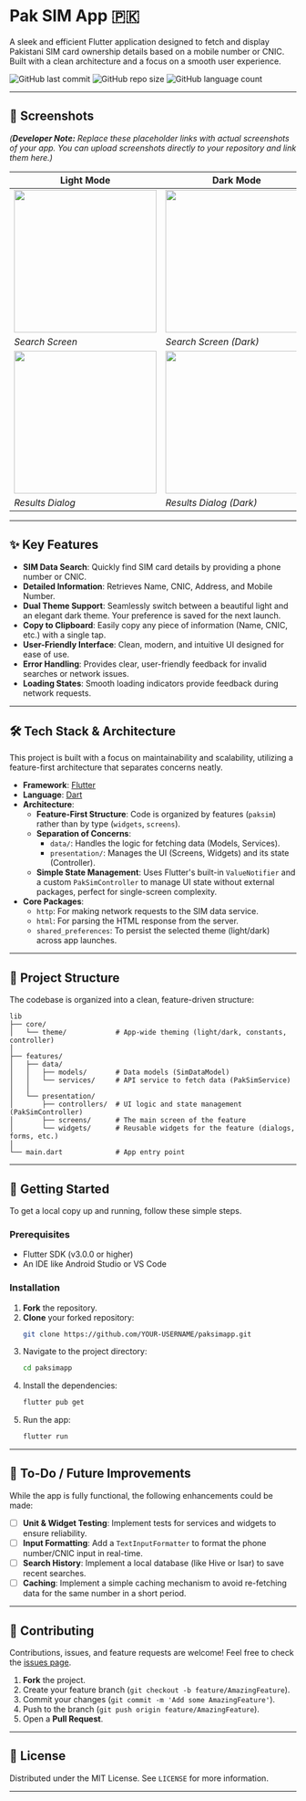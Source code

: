 # Pak SIM App 🇵🇰

A sleek and efficient Flutter application designed to fetch and display Pakistani SIM card ownership details based on a mobile number or CNIC. Built with a clean architecture and a focus on a smooth user experience.

![GitHub last commit](https://img.shields.io/github/last-commit/shoaibhassan2/paksimapp?style=for-the-badge)
![GitHub repo size](https://img.shields.io/github/repo-size/shoaibhassan2/paksimapp?style=for-the-badge)
![GitHub language count](https://img.shields.io/github/languages/count/shoaibhassan2/paksimapp?style=for-the-badge)

---

## 📸 Screenshots

*(**Developer Note:** Replace these placeholder links with actual screenshots of your app. You can upload screenshots directly to your repository and link them here.)*

| Light Mode                                     | Dark Mode                                    |
| ---------------------------------------------- | -------------------------------------------- |
| <img src="" width="250"> | <img src="" width="250"> |
| *Search Screen*                                | *Search Screen (Dark)*                       |
| <img src="" width="250"> | <img src="" width="250"> |
| *Results Dialog*                               | *Results Dialog (Dark)*                      |

---

## ✨ Key Features

-   **SIM Data Search**: Quickly find SIM card details by providing a phone number or CNIC.
-   **Detailed Information**: Retrieves Name, CNIC, Address, and Mobile Number.
-   **Dual Theme Support**: Seamlessly switch between a beautiful light and an elegant dark theme. Your preference is saved for the next launch.
-   **Copy to Clipboard**: Easily copy any piece of information (Name, CNIC, etc.) with a single tap.
-   **User-Friendly Interface**: Clean, modern, and intuitive UI designed for ease of use.
-   **Error Handling**: Provides clear, user-friendly feedback for invalid searches or network issues.
-   **Loading States**: Smooth loading indicators provide feedback during network requests.

---

## 🛠️ Tech Stack & Architecture

This project is built with a focus on maintainability and scalability, utilizing a feature-first architecture that separates concerns neatly.

-   **Framework**: [Flutter](https://flutter.dev/)
-   **Language**: [Dart](https://dart.dev/)
-   **Architecture**:
    -   **Feature-First Structure**: Code is organized by features (`paksim`) rather than by type (`widgets`, `screens`).
    -   **Separation of Concerns**:
        -   `data/`: Handles the logic for fetching data (Models, Services).
        -   `presentation/`: Manages the UI (Screens, Widgets) and its state (Controller).
    -   **Simple State Management**: Uses Flutter's built-in `ValueNotifier` and a custom `PakSimController` to manage UI state without external packages, perfect for single-screen complexity.
-   **Core Packages**:
    -   `http`: For making network requests to the SIM data service.
    -   `html`: For parsing the HTML response from the server.
    -   `shared_preferences`: To persist the selected theme (light/dark) across app launches.

---

## 📁 Project Structure

The codebase is organized into a clean, feature-driven structure:

```
lib
├── core/
│   └── theme/            # App-wide theming (light/dark, constants, controller)
│
├── features/
│   ├── data/
│   │   ├── models/       # Data models (SimDataModel)
│   │   └── services/     # API service to fetch data (PakSimService)
│   │
│   └── presentation/
│       ├── controllers/  # UI logic and state management (PakSimController)
│       ├── screens/      # The main screen of the feature
│       └── widgets/      # Reusable widgets for the feature (dialogs, forms, etc.)
│
└── main.dart             # App entry point
```

---

## 🚀 Getting Started

To get a local copy up and running, follow these simple steps.

### Prerequisites

-   Flutter SDK (v3.0.0 or higher)
-   An IDE like Android Studio or VS Code

### Installation

1.  **Fork** the repository.
2.  **Clone** your forked repository:
    ```sh
    git clone https://github.com/YOUR-USERNAME/paksimapp.git
    ```
3.  Navigate to the project directory:
    ```sh
    cd paksimapp
    ```
4.  Install the dependencies:
    ```sh
    flutter pub get
    ```
5.  Run the app:
    ```sh
    flutter run
    ```

---

## 📝 To-Do / Future Improvements

While the app is fully functional, the following enhancements could be made:

-   [ ] **Unit & Widget Testing**: Implement tests for services and widgets to ensure reliability.
-   [ ] **Input Formatting**: Add a `TextInputFormatter` to format the phone number/CNIC input in real-time.
-   [ ] **Search History**: Implement a local database (like Hive or Isar) to save recent searches.
-   [ ] **Caching**: Implement a simple caching mechanism to avoid re-fetching data for the same number in a short period.

---

## 🤝 Contributing

Contributions, issues, and feature requests are welcome! Feel free to check the [issues page](https://github.com/shoaibhassan2/paksimapp/issues).

1.  **Fork** the project.
2.  Create your feature branch (`git checkout -b feature/AmazingFeature`).
3.  Commit your changes (`git commit -m 'Add some AmazingFeature'`).
4.  Push to the branch (`git push origin feature/AmazingFeature`).
5.  Open a **Pull Request**.

---

## 📄 License

Distributed under the MIT License. See `LICENSE` for more information.

---